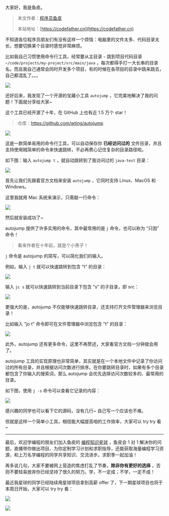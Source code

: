 大家好，我是鱼皮。

> 本文作者：[程序员鱼皮](https://yuyuanweb.feishu.cn/wiki/Abldw5WkjidySxkKxU2cQdAtnah)
>
> 本站地址：[https://codefather.cn](https://codefather.cn)

不知道各位程序员朋友们有没有这样一个烦恼：电脑里的文件太多、代码目录太长，想要切换某个目录时感觉非常麻烦。

比如我自己习惯使用命令行工具，经常要从主目录 `~` 跳到项目代码目录 `~/code/projects/my-project/src/main/java` ，每次都得手打一大长串的目录名。而且我自己通常会同时开发多个项目，有的时候在各项目的目录中跳来跳去，自己都混乱了。。。

![](https://pic.yupi.icu/5563/202311090927916.png)

还好后来，我发现了一个开源的宝藏小工具  `autojump` ，它完美地解决了我的问题！下面就分享给大家~

这个工具已经开源了十年，在 GitHub 上也有近 1.5 万个 star！

> 仓库：https://github.com/wting/autojump

![](https://pic.yupi.icu/5563/202311090927936.png)

这是一款简单易用的命令行工具，可以自动保存你 **已经访问过的** 文件目录，并且支持使用贼简单的命令来快速跳转，不必再费心记住复杂的目录路径啦。

如下图：输入 `autojump t` ，就自动跳转到了我访问过的 `java-test` 目录：

![](https://pic.yupi.icu/5563/202311090927924.png)

首先让我们先跟着官方文档来安装 `autojump` ，它同时支持 Linux、MacOS 和 Windows。

这里我就用 Mac 系统来演示，只需敲一行命令：

![](https://pic.yupi.icu/5563/202311090927912.png)

然后就安装成功了~

autojump 提供了许多实用的命令，其中最常用的是 `j` 命令，也可以称为 “只因” 命令！

> 看来作者在十年前，就是个小黑子！

`j` 命令是 autojump 的简写，可以简化我们的输入。

例如，输入 `j t` 就可以快速跳转到包含 "t" 的目录：

![](https://pic.yupi.icu/5563/202311090927906.png)

输入 `jc s` 就可以快速跳转到当前目录下包含 "s" 的子目录，即 src：

![](https://pic.yupi.icu/5563/202311090927901.png)

更强大的是，autojump 不仅能够快速跳转目录，还支持打开文件管理器来浏览目录！

比如输入 "jo t" 命令即可在文件管理器中浏览包含 "t" 的目录：

![](https://pic.yupi.icu/5563/202311090927589.png)

此外，autojump 还有更多命令，这里不再赘述，大家看官方文档一分钟就会用了。

autojump 工具的实现原理也非常简单，其实就是在一个本地文件中记录了你访问过的所有目录，并且根据访问次数进行排序。在你要跳转目录时，如果有多个目录都包含了你输入的搜索词，那么 autojump 会优先选择访问次数较多的、最常用的目录。

如下图，使用 `j -s` 命令可以查看它记录的内容：

![](https://pic.yupi.icu/5563/202311090927621.png)

感兴趣的同学也可以看下它的源码，没有几行~ 自己写一个应该也不难。

但就是这样一个简单小工具，相信能大幅提高咱的工作效率，大家可以 try try 看~



------


最后，欢迎学编程的朋友们加入鱼皮的 [编程知识星球](https://mp.weixin.qq.com/s?__biz=MzI1NDczNTAwMA==&mid=2247539132&idx=2&sn=45af016dee0c03491750f76ba8fdbd25&chksm=e9c2be4bdeb5375d3253155b4053263109a631620b7cb9074e2fe1b4a5b1604ef92c522b606e&token=145986907&lang=zh_CN&scene=21#wechat_redirect) ，鱼皮会 1 对 1 解决你的问题，直播带你做出项目、为你定制学习计划和求职指导，还能获取海量编程学习资源，和上万名学编程的同学共享知识、交流进步。求职季一起加油！

再多说几句，大家不要被网上营造的焦虑打乱了节奏，**除非你有更好的选择** ，否则不要轻易放弃你已经坚持了很久的努力。学，不一定成；不学，一定不成！

最近我星球的同学已经陆续用星球项目拿到高薪 offer 了，下一期星球项目也将于本周日开始，大家可以 try try 看：

![](https://pic.yupi.icu/5563/202311090927662.png)

![](https://pic.yupi.icu/5563/202311090927867.png)